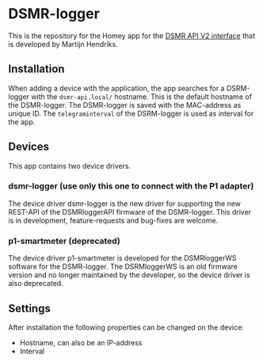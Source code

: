 # DSMR-logger
This is the repository for the Homey app for the [DSMR API V2 interface](https://github.com/mhendriks/DSMR-API-V2) that is developed by Martijn Hendriks. 

## Installation
When adding a device with the application, the app searches for a DSRM-logger with the `dsmr-api.local/` hostname. This is the default hostname of the DSMR-logger. The DSMR-logger is saved with the MAC-address as unique ID. The `telegraminterval` of the DSRM-logger is used as interval for the app. 

## Devices
This app contains two device drivers.

### dsmr-logger (use only this one to connect with the P1 adapter)
The device driver dsmr-logger is the new driver for supporting the new REST-API of the DSMRloggerAPI firmware of the DSMR-logger. This driver is in development, feature-requests and bug-fixes are welcome.

### p1-smartmeter (deprecated)
The device driver p1-smartmeter is developed for the DSMRloggerWS software for the DSMR-logger. The DSRMloggerWS is an old firmware version and no longer maintained by the developer, so the device driver is also deprecated.

## Settings
After installation the following properties can be changed on the device: 
 - Hostname, can also be an IP-address
 - Interval
